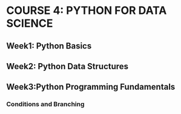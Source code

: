 # COURSE 4: PYTHON FOR DATA SCIENCE
## Week1: Python Basics
## Week2: Python Data Structures
## Week3:Python Programming Fundamentals
### Conditions and Branching
